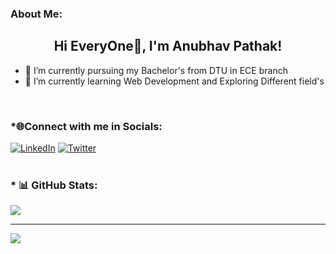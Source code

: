 ### About Me:

### <h2 align="center">Hi EveryOne👋, I'm Anubhav Pathak!</h2>
<ul>
  <li>🔭 I’m currently pursuing my Bachelor's from DTU in ECE branch  </li>
  <li>🌱 I’m currently learning Web Development and Exploring Different field's </li>
</ul>

<br/>

### *🌐Connect with me in Socials:
[![LinkedIn](https://img.shields.io/badge/LinkedIn-%230077B5.svg?logo=linkedin&logoColor=white)](https://www.linkedin.com/in/anubhav-pathak-90b74724b/) [![Twitter](https://img.shields.io/badge/Twitter-%231DA1F2.svg?logo=Twitter&logoColor=white)](https://twitter.com/@pathakAnubhav45) <br> <br/>
### * 📊 GitHub Stats:
![](https://github-readme-stats.vercel.app/api/top-langs/?username=anubhavpathak12&theme=dark&hide_border=false&include_all_commits=false&count_private=false&layout=compact)

---
[![](https://visitcount.itsvg.in/api?id=anubhavpathak12&icon=0&color=0)](https://visitcount.itsvg.in)

<!-- Proudly created with GPRM ( https://gprm.itsvg.in ) -->
<!--
**anubhavpathak12/anubhavpathak12** is a ✨ _special_ ✨ repository because its `README.md` (this file) appears on your GitHub profile.

Here are some ideas to get you started:

- 🔭 I’m currently working on ...
- 🌱 I’m currently learning ...
- 👯 I’m looking to collaborate on ...
- 🤔 I’m looking for help with ...
- 💬 Ask me about ...
- 📫 How to reach me: ...
- 😄 Pronouns: ...
- ⚡ Fun fact: ...
-->
